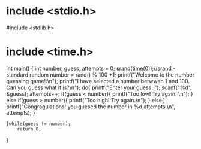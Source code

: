 # include <stdio.h>
#include <stdlib.h>
# include <time.h>
int main()
{
    int number, guess, attempts = 0;
    srand(time(0));//srand - standard random
    number = rand() % 100 +1;
    printf("Welcome to the number guessing game!:\n");
    printf("I have selected a number betwwen 1 and 100. Can you guess what it is?\n");
    do{
        printf("Enter your guess: ");
        scanf("%d", &guess);
        attempts++;
        if(guess < number){
            printf("Too low! Try again. \n");
        }
        else if(guess > number){
            printf("Too high! Try again.\n");
        }
        else{
            printf("Congragulations! you guesed the number in %d attempts.\n", attempts);
        }
        
    }while(guess != number);
        return 0;
}
